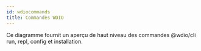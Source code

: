 ```yaml
---
id: wdiocommands
title: Commandes WDIO
---
```


Ce diagramme fournit un aperçu de haut niveau des commandes @wdio/cli run, repl, config et installation.
